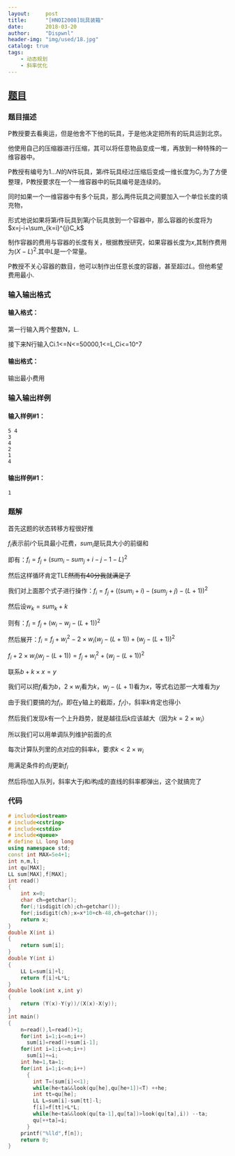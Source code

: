 ```yaml
---
layout:     post
title:      "[HNOI2008]玩具装箱"
date:       2018-03-20
author:     "Dispwnl"
header-img: "img/used/18.jpg"
catalog: true
tags:
    - 动态规划
    - 斜率优化
---
```

## [题目](https://www.luogu.org/problemnew/show/P3195)
### 题目描述
P教授要去看奥运，但是他舍不下他的玩具，于是他决定把所有的玩具运到北京。

他使用自己的压缩器进行压缩，其可以将任意物品变成一堆，再放到一种特殊的一维容器中。

P教授有编号为$1...N$的$N$件玩具，第$i$件玩具经过压缩后变成一维长度为$C_i$.为了方便整理，P教授要求在一个一维容器中的玩具编号是连续的。

同时如果一个一维容器中有多个玩具，那么两件玩具之间要加入一个单位长度的填充物，

形式地说如果将第$i$件玩具到第$j$个玩具放到一个容器中，那么容器的长度将为$x=j-i+\sum_{k=i}^{j}C_k$

制作容器的费用与容器的长度有关，根据教授研究，如果容器长度为$x$,其制作费用为$(X-L)^2$.其中$L$是一个常量。

P教授不关心容器的数目，他可以制作出任意长度的容器，甚至超过$L$。但他希望费用最小.

### 输入输出格式

#### 输入格式：
第一行输入两个整数N，L.

接下来N行输入Ci.1<=N<=50000,1<=L,Ci<=10^7

#### 输出格式：
输出最小费用

### 输入输出样例
#### 输入样例#1： 
```plain
5 4
3
4
2
1
4
```
#### 输出样例#1： 
```plain
1
```
### 题解

首先这题的状态转移方程很好推

$f_i$表示前$i$个玩具最小花费，$sum_i$是玩具大小的前缀和

即有：$f_i=f_j+(sum_i-sum_j+i-j-1-L)^2$

然后这样循环肯定TLE~~然而有40分我就满足了~~

我们对上面那个式子进行操作：$f_i=f_j+((sum_i+i)-(sum_j+j)-(L+1))^2$

然后设$w_k=sum_k+k$

则有：$f_i=f_j+(w_i-w_j-(L+1))^2$

然后展开：$f_i=f_j+w_i^2-2\times w_i(w_j-(L+1))+(w_j-(L+1))^2$

$f_i+2\times w_i(w_j-(L+1))=f_j+w_i^2+(w_j-(L+1))^2$

联系$b+k\times x=y$

我们可以把$f_i$看为$b$，$2\times w_i$看为$k$，$w_j-(L+1)$看为$x$，等式右边那一大堆看为$y$

由于我们要搞的为$f_i$，即在y轴上的截距，$f_i$小，斜率$k$肯定也得小

然后我们发现$k$有一个上升趋势，就是越往后$k$应该越大（因为$k=2\times w_i$）

所以我们可以用单调队列维护前面的点

每次计算队列里的点对应的斜率$k$，要求$k<2\times w_i$

用满足条件的点$j$更新$f_i$

然后将$i$加入队列，斜率大于$j$和$i$构成的直线的斜率都弹出，这个就搞完了

### 代码
```c++
# include<iostream>
# include<cstring>
# include<cstdio>
# include<queue>
# define LL long long
using namespace std;
const int MAX=5e4+1;
int n,m,l;
int qu[MAX];
LL sum[MAX],f[MAX];
int read()
{
    int x=0;
    char ch=getchar();
    for(;!isdigit(ch);ch=getchar());
    for(;isdigit(ch);x=x*10+ch-48,ch=getchar());
    return x;
}
double X(int i)
{
    return sum[i];
}
double Y(int i)
{
    LL L=sum[i]+l;
    return f[i]+L*L;
}
double look(int x,int y)
{
    return (Y(x)-Y(y))/(X(x)-X(y));
}
int main()
{
    n=read(),l=read()+1;
    for(int i=1;i<=n;i++)
      sum[i]=read()+sum[i-1];
    for(int i=1;i<=n;i++)
      sum[i]+=i;
    int he=1,ta=1;
    for(int i=1;i<=n;i++)
      {
      	int T=(sum[i]<<1);
        while(he<ta&&look(qu[he],qu[he+1])<T) ++he;
        int tt=qu[he];
        LL L=sum[i]-sum[tt]-l;
        f[i]=f[tt]+L*L;
        while(he<ta&&look(qu[ta-1],qu[ta])>look(qu[ta],i)) --ta;
        qu[++ta]=i;
      }
    printf("%lld",f[n]);
    return 0;
}
```
